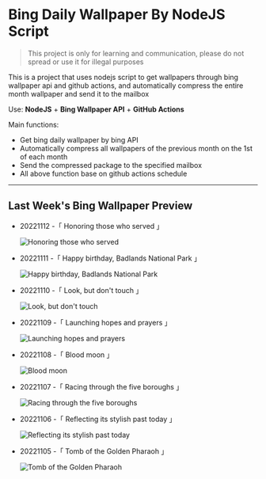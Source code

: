 # Bing Daily Wallpaper By NodeJS Script

> This project is only for learning and communication, please do not spread or use it for illegal purposes

This is a project that uses nodejs script to get wallpapers through bing wallpaper api and github actions, and automatically compress the entire month wallpaper and send it to the mailbox

Use: **NodeJS** + **Bing Wallpaper API** + **GitHub Actions**

Main functions:

- Get bing daily wallpaper by bing API
- Automatically compress all wallpapers of the previous month on the 1st of each month
- Send the compressed package to the specified mailbox
- All above function base on github actions schedule

---

## Last Week's Bing Wallpaper Preview

- 20221112 -「 Honoring those who served 」 
  ![Honoring those who served](https://bing.com/th?id=OHR.WomensMemorialMall_EN-US1199151625_UHD.jpg&rf=LaDigue_UHD.jpg&pid=hp&w=3840&h=2160&rs=1&c=4)
- 20221111 -「 Happy birthday, Badlands National Park 」 
  ![Happy birthday, Badlands National Park](https://bing.com/th?id=OHR.BadLightning_EN-US0865590962_UHD.jpg&rf=LaDigue_UHD.jpg&pid=hp&w=3840&h=2160&rs=1&c=4)
- 20221110 -「 Look, but don't touch 」 
  ![Look, but don't touch](https://bing.com/th?id=OHR.HedgehogNest_EN-US0590169065_UHD.jpg&rf=LaDigue_UHD.jpg&pid=hp&w=3840&h=2160&rs=1&c=4)
- 20221109 -「 Launching hopes and prayers 」 
  ![Launching hopes and prayers](https://bing.com/th?id=OHR.YiPeng_EN-US0467115147_UHD.jpg&rf=LaDigue_UHD.jpg&pid=hp&w=3840&h=2160&rs=1&c=4)
- 20221108 -「 Blood moon 」 
  ![Blood moon](https://bing.com/th?id=OHR.CrestedButteEclispe_EN-US0408360129_UHD.jpg&rf=LaDigue_UHD.jpg&pid=hp&w=3840&h=2160&rs=1&c=4)
- 20221107 -「 Racing through the five boroughs 」 
  ![Racing through the five boroughs](https://bing.com/th?id=OHR.MarathonSunday_EN-US0342685769_UHD.jpg&rf=LaDigue_UHD.jpg&pid=hp&w=3840&h=2160&rs=1&c=4)
- 20221106 -「 Reflecting its stylish past today 」 
  ![Reflecting its stylish past today](https://bing.com/th?id=OHR.Trossachs_EN-US0183507678_UHD.jpg&rf=LaDigue_UHD.jpg&pid=hp&w=3840&h=2160&rs=1&c=4)
- 20221105 -「 Tomb of the Golden Pharaoh 」 
  ![Tomb of the Golden Pharaoh](https://bing.com/th?id=OHR.Deities_EN-US8555427337_UHD.jpg&rf=LaDigue_UHD.jpg&pid=hp&w=3840&h=2160&rs=1&c=4)